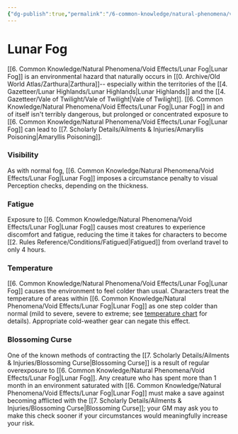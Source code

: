 ```yaml
---
{"dg-publish":true,"permalink":"/6-common-knowledge/natural-phenomena/void-effects/lunar-fog/","noteIcon":""}
---
```


# Lunar Fog

[[6. Common Knowledge/Natural Phenomena/Void Effects/Lunar Fog\|Lunar Fog]] is an environmental hazard that naturally occurs in [[0. Archive/Old World Atlas/Zarthura\|Zarthura]]-- especially within the territories of the [[4. Gazetteer/Lunar Highlands/Lunar Highlands\|Lunar Highlands]] and the [[4. Gazetteer/Vale of Twilight/Vale of Twilight\|Vale of Twilight]]. [[6. Common Knowledge/Natural Phenomena/Void Effects/Lunar Fog\|Lunar Fog]] in and of itself isn't terribly dangerous, but prolonged or concentrated exposure to [[6. Common Knowledge/Natural Phenomena/Void Effects/Lunar Fog\|Lunar Fog]] can lead to [[7. Scholarly Details/Ailments & Injuries/Amaryllis Poisoning\|Amaryllis Poisoning]]. 

### Visibility
As with normal fog, [[6. Common Knowledge/Natural Phenomena/Void Effects/Lunar Fog\|Lunar Fog]] imposes a circumstance penalty to visual Perception checks, depending on the thickness. 

### Fatigue 
Exposure to [[6. Common Knowledge/Natural Phenomena/Void Effects/Lunar Fog\|Lunar Fog]] causes most creatures to experience discomfort and fatigue, reducing the time it takes for characters to become [[2. Rules Reference/Conditions/Fatigued\|Fatigued]] from overland travel to only 4 hours. 

### Temperature 
[[6. Common Knowledge/Natural Phenomena/Void Effects/Lunar Fog\|Lunar Fog]] causes the environment to feel colder than usual. Characters treat the temperature of areas within [[6. Common Knowledge/Natural Phenomena/Void Effects/Lunar Fog\|Lunar Fog]] as one step colder than normal (mild to severe, severe to extreme; see [temperature chart](https://2e.aonprd.com/Rules.aspx?ID=2768) for details). Appropriate cold-weather gear can negate this effect. 

### Blossoming Curse
One of the known methods of contracting the [[7. Scholarly Details/Ailments & Injuries/Blossoming Curse\|Blossoming Curse]] is a result of regular overexposure to [[6. Common Knowledge/Natural Phenomena/Void Effects/Lunar Fog\|Lunar Fog]]. Any creature who has spent more than 1 month in an environment saturated with [[6. Common Knowledge/Natural Phenomena/Void Effects/Lunar Fog\|Lunar Fog]] must make a save against becoming afflicted with the [[7. Scholarly Details/Ailments & Injuries/Blossoming Curse\|Blossoming Curse]]; your GM may ask you to make this check sooner if your circumstances would meaningfully increase your risk. 